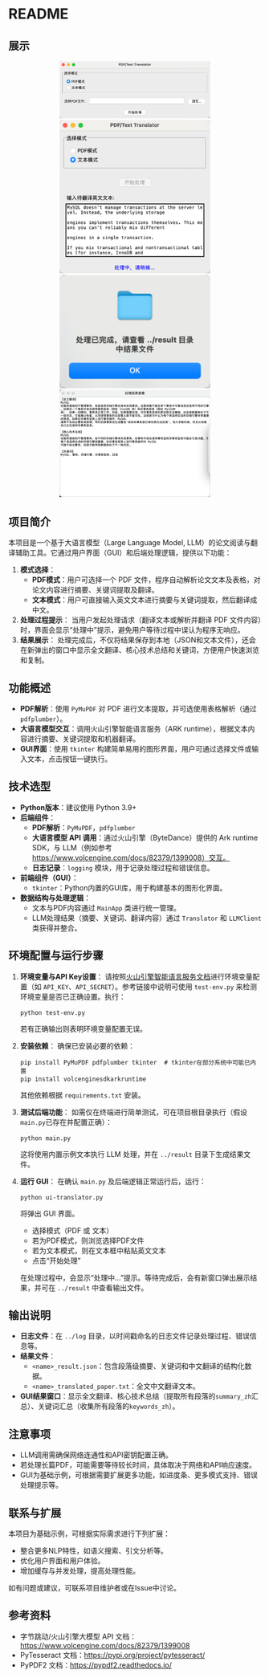 # README

## 展示

<div align="center">
  <img src="img.png" width="300" alt="主界面展示" />
</div>

<div align="center">
  <img src="img_1.png" width="300" alt="PDF文件选择界面" />
</div>

<div align="center">
  <img src="img_2.png" width="300" alt="文本模式界面" />
</div>

<div align="center">
  <img src="img_3.png" width="300" alt="翻译结果展示窗口" />
</div>

## 项目简介

本项目是一个基于大语言模型（Large Language Model, LLM）的论文阅读与翻译辅助工具。它通过用户界面（GUI）和后端处理逻辑，提供以下功能：

1. **模式选择**：
   - **PDF模式**：用户可选择一个 PDF 文件，程序自动解析论文文本及表格，对论文内容进行摘要、关键词提取及翻译。
   - **文本模式**：用户可直接输入英文文本进行摘要与关键词提取，然后翻译成中文。
2. **处理过程提示**：
   当用户发起处理请求（翻译文本或解析并翻译 PDF 文件内容）时，界面会显示“处理中”提示，避免用户等待过程中误认为程序无响应。
3. **结果展示**：
   处理完成后，不仅将结果保存到本地（JSON和文本文件），还会在新弹出的窗口中显示全文翻译、核心技术总结和关键词，方便用户快速浏览和复制。

## 功能概述

- **PDF解析**：使用 `PyMuPDF` 对 PDF 进行文本提取，并可选使用表格解析（通过 `pdfplumber`）。
- **大语言模型交互**：调用火山引擎智能语言服务（ARK runtime），根据文本内容进行摘要、关键词提取和机器翻译。
- **GUI界面**：使用 `tkinter` 构建简单易用的图形界面，用户可通过选择文件或输入文本，点击按钮一键执行。

## 技术选型

- **Python版本**：建议使用 Python 3.9+
- **后端组件**：
  - **PDF解析**：`PyMuPDF`，`pdfplumber`
  - **大语言模型 API 调用**：通过火山引擎（ByteDance）提供的 Ark runtime SDK，与 LLM（例如参考 https://www.volcengine.com/docs/82379/1399008）交互。
  - **日志记录**：`logging` 模块，用于记录处理过程和错误信息。
- **前端组件（GUI）**：
  - `tkinter`：Python内置的GUI库，用于构建基本的图形化界面。
- **数据结构与处理逻辑**：
  - 文本与PDF内容通过 `MainApp` 类进行统一管理。
  - LLM处理结果（摘要、关键词、翻译内容）通过 `Translator` 和 `LLMClient` 类获得并整合。

## 环境配置与运行步骤

1. **环境变量与API Key设置**：
   请按照[火山引擎智能语言服务文档](https://www.volcengine.com/docs/82379/1399008)进行环境变量配置（如 `API_KEY`、`API_SECRET`）。参考链接中说明可使用 `test-env.py` 来检测环境变量是否已正确设置。执行：

   ```
   python test-env.py
   ```

   若有正确输出则表明环境变量配置无误。

2. **安装依赖**：
   确保已安装必要的依赖：

   ```
   pip install PyMuPDF pdfplumber tkinter  # tkinter在部分系统中可能已内置
   pip install volcenginesdkarkruntime
   ```

   其他依赖根据 `requirements.txt` 安装。

3. **测试后端功能**：
   如需仅在终端进行简单测试，可在项目根目录执行（假设`main.py`已存在并配置正确）：

   ```
   python main.py
   ```

   这将使用内置示例文本执行 LLM 处理，并在 `../result` 目录下生成结果文件。

4. **运行 GUI**：
   在确认 `main.py` 及后端逻辑正常运行后，运行：

   ```
   python ui-translator.py
   ```

   将弹出 GUI 界面。

   - 选择模式（PDF 或 文本）
   - 若为PDF模式，则浏览选择PDF文件
   - 若为文本模式，则在文本框中粘贴英文文本
   - 点击“开始处理”

   在处理过程中，会显示“处理中...”提示。等待完成后，会有新窗口弹出展示结果，并可在 `../result` 中查看输出文件。

## 输出说明

- **日志文件**：在 `../log` 目录，以时间戳命名的日志文件记录处理过程、错误信息等。
- **结果文件**：
  - `<name>_result.json`：包含段落级摘要、关键词和中文翻译的结构化数据。
  - `<name>_translated_paper.txt`：全文中文翻译文本。
- **GUI结果窗口**：显示全文翻译、核心技术总结（提取所有段落的`summary_zh`汇总）、关键词汇总（收集所有段落的`keywords_zh`）。

## 注意事项

- LLM调用需确保网络连通性和API密钥配置正确。
- 若处理长篇PDF，可能需要等待较长时间，具体取决于网络和API响应速度。
- GUI为基础示例，可根据需要扩展更多功能，如进度条、更多模式支持、错误处理提示等。

## 联系与扩展

本项目为基础示例，可根据实际需求进行下列扩展：

- 整合更多NLP特性，如语义搜索、引文分析等。
- 优化用户界面和用户体验。
- 增加缓存与并发处理，提高处理性能。

如有问题或建议，可联系项目维护者或在Issue中讨论。

## 参考资料
- 字节跳动/火山引擎大模型 API 文档：https://www.volcengine.com/docs/82379/1399008
- PyTesseract 文档：https://pypi.org/project/pytesseract/
- PyPDF2 文档：https://pypdf2.readthedocs.io/